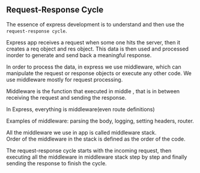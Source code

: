 
## Request-Response Cycle

The essence of express development is to understand and then use the `request-response cycle`.  

Express app receives a request when some one hits the server, then it creates a req object and res object. This data is then used and processed inorder to generate and send back a meaningful response.

In order to process the data, in express we use middleware, which can manipulate the request or response objects or execute any other code.
We use middleware mostly for request processing.  

Middleware is the function that executed in middle , that is in between receiving the request and sending the response.

In Express, everything is middleware(even route definitions)

Examples of middleware: parsing the body, logging, setting headers, router.  

All the middleware we use in app is called middleware stack.  
Order of the middleware in the stack is defined as the order of the code.  

The request-response cycle starts with the incoming request, then executing all the middleware in middleware stack step by step and finally sending the response to finish the cycle.  


 